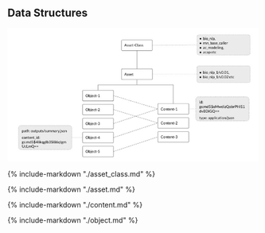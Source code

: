## Data Structures

![asset-data-structure](imgs/asset.jpg)


{% include-markdown "./asset_class.md" %}

{% include-markdown "./asset.md" %}

{% include-markdown "./content.md" %}

{% include-markdown "./object.md" %}
